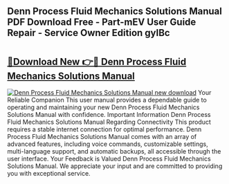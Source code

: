 ## Denn Process Fluid Mechanics Solutions Manual PDF Download Free - Part-mEV User Guide Repair - Service Owner Edition gyIBc

# <h2><a href="http://bc54904.oget.top/?id=Denn+Process+Fluid+Mechanics+Solutions+Manual">🔗Download New 👉🔴 Denn Process Fluid Mechanics Solutions Manual</a></h2>

[![Denn Process Fluid Mechanics Solutions Manual new download](https://i.imgur.com/5g1atiW.png)](http://bc54904.oget.top/?id=Denn+Process+Fluid+Mechanics+Solutions+Manual)
Your Reliable Companion This user manual provides a dependable guide to operating and maintaining your new Denn Process Fluid Mechanics Solutions Manual with confidence. Important Information Denn Process Fluid Mechanics Solutions Manual Regarding Connectivity This product requires a stable internet connection for optimal performance. Denn Process Fluid Mechanics Solutions Manual comes with an array of advanced features, including voice commands, customizable settings, multi-language support, and automatic backups, all accessible through the user interface. Your Feedback is Valued Denn Process Fluid Mechanics Solutions Manual. We appreciate your input and are committed to providing you with exceptional service.

